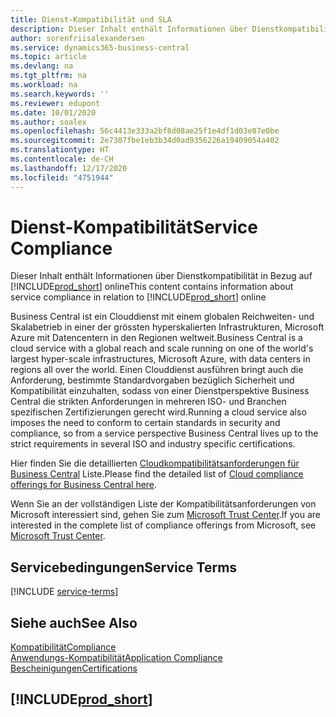 ```yaml
---
title: Dienst-Kompatibilität und SLA
description: Dieser Inhalt enthält Informationen über Dienstkompatibilität in Bezug auf Business Central online.
author: sorenfriisalexandersen
ms.service: dynamics365-business-central
ms.topic: article
ms.devlang: na
ms.tgt_pltfrm: na
ms.workload: na
ms.search.keywords: ''
ms.reviewer: edupont
ms.date: 10/01/2020
ms.author: soalex
ms.openlocfilehash: 56c4413e333a2bf8d08ae25f1e4df1d03e87e0be
ms.sourcegitcommit: 2e7307fbe1eb3b34d0ad9356226a19409054a402
ms.translationtype: HT
ms.contentlocale: de-CH
ms.lasthandoff: 12/17/2020
ms.locfileid: "4751944"
---
```

# <a name="service-compliance"></a><span data-ttu-id="5bd24-103">Dienst-Kompatibilität</span><span class="sxs-lookup"><span data-stu-id="5bd24-103">Service Compliance</span></span>

<span data-ttu-id="5bd24-104">Dieser Inhalt enthält Informationen über Dienstkompatibilität in Bezug auf [!INCLUDE[prod_short](../includes/prod_short.md)] online</span><span class="sxs-lookup"><span data-stu-id="5bd24-104">This content contains information about service compliance in relation to [!INCLUDE[prod_short](../includes/prod_short.md)] online</span></span>  

<span data-ttu-id="5bd24-105">Business Central ist ein Clouddienst mit einem globalen Reichweiten- und Skalabetrieb in einer der grössten hyperskalierten Infrastrukturen, Microsoft Azure mit Datencentern in den Regionen weltweit.</span><span class="sxs-lookup"><span data-stu-id="5bd24-105">Business Central is a cloud service with a global reach and scale running on one of the world's largest hyper-scale infrastructures, Microsoft Azure, with data centers in regions all over the world.</span></span> <span data-ttu-id="5bd24-106">Einen Clouddienst ausführen bringt auch die Anforderung, bestimmte Standardvorgaben bezüglich Sicherheit und Kompatibilität einzuhalten, sodass von einer Dienstperspektive Business Central die strikten Anforderungen in mehreren ISO- und Branchen spezifischen Zertifizierungen gerecht wird.</span><span class="sxs-lookup"><span data-stu-id="5bd24-106">Running a cloud service also imposes the need to conform to certain standards in security and compliance, so from a service perspective Business Central lives up to the strict requirements in several ISO and industry specific certifications.</span></span>

<span data-ttu-id="5bd24-107">Hier finden Sie die detaillierten [Cloudkompatibilitätsanforderungen für Business Central](https://aka.ms/d365-compliance-list) Liste.</span><span class="sxs-lookup"><span data-stu-id="5bd24-107">Please find the detailed list of [Cloud compliance offerings for Business Central here](https://aka.ms/d365-compliance-list).</span></span>

<span data-ttu-id="5bd24-108">Wenn Sie an der vollständigen Liste der Kompatibilitätsanforderungen von Microsoft interessiert sind, gehen Sie zum [Microsoft Trust Center](https://www.microsoft.com/trustcenter/compliance/complianceofferings).</span><span class="sxs-lookup"><span data-stu-id="5bd24-108">If you are interested in the complete list of compliance offerings from Microsoft, see [Microsoft Trust Center](https://www.microsoft.com/trustcenter/compliance/complianceofferings).</span></span>

## <a name="service-terms"></a><span data-ttu-id="5bd24-109">Servicebedingungen</span><span class="sxs-lookup"><span data-stu-id="5bd24-109">Service Terms</span></span>

[!INCLUDE [service-terms](../includes/service-terms.md)]

## <a name="see-also"></a><span data-ttu-id="5bd24-110">Siehe auch</span><span class="sxs-lookup"><span data-stu-id="5bd24-110">See Also</span></span>

[<span data-ttu-id="5bd24-111">Kompatibilität</span><span class="sxs-lookup"><span data-stu-id="5bd24-111">Compliance</span></span>](compliance-overview.md)  
[<span data-ttu-id="5bd24-112">Anwendungs-Kompatibilität</span><span class="sxs-lookup"><span data-stu-id="5bd24-112">Application Compliance</span></span>](compliance-application-compliance.md)  
[<span data-ttu-id="5bd24-113">Bescheinigungen</span><span class="sxs-lookup"><span data-stu-id="5bd24-113">Certifications</span></span>](compliance-certifications.md)  

## [!INCLUDE[prod_short](../includes/free_trial_md.md)]  
